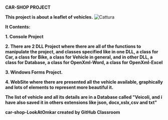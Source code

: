 **CAR-SHOP PROJECT**

**This project is about a leaflet of vehicles.**
![Cattura](https://user-images.githubusercontent.com/61886825/82003362-70b29500-9660-11ea-9fb9-18fd23db0a6c.PNG)


**It Contents:**

**1. Console Project**

**2. There are 2 DLL Project where there are all of the functions to manipulate the project, and classes specified like in one DLL, a class for Car, a class for Bike, a class for Vehicle in general, and in other DLL, a class for Database, a class for OpenXml-Word, a class for OpenXml-Excel**

**3. Windows Forms Project.** 

**4. WebSite where there are presented all the vehicle available, graphically and lots of elements to represent more beautiful it.**

**The list of vehicle and all its details are in a Database called "Veicoli, and i have also saved it in others extensions like json, docx,xslx,csv and txt"**



**car-shop-LookAtOmkar created by GitHub Classroom**
